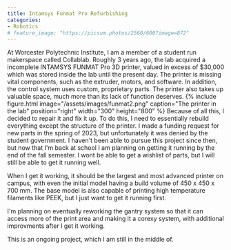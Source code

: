 ```yaml
---
title: Intamsys Funmat Pro Refurbishing
categories:
- Robotics
# feature_image: "https://picsum.photos/2560/600?image=872"
---
```


At Worcester Polytechnic Institute, I am a member of a student run makerspace called Collablab. Roughly 3 years ago, the lab acquired a incomplete INTAMSYS FUNMAT Pro 3D printer, valued in excess of $30,000 which was stored inside the lab until the present day. The printer is missing vital components, such as the extruder, motors, and software. In addition, the control system uses custom, proprietary parts. The printer also takes up valuable space, much more than its lack of function deserves. 
{% include figure.html image="/assets/images/funmat2.png" caption="The printer in the lab" position="right" width="300" height="800" %}
Because of all this, I decided to repair it and fix it up. To do this, I need to essentially rebuild everything except the structure of the printer. I made a funding request for new parts in the spring of 2023, but unfortunately it was denied by the student government. I haven't been able to pursue this project since then, but now that I'm back at school I am planning on getting it running by the end of the fall semester. I wont be able to get a wishlist of parts, but I will still be able to get it running well.

When I get it working, it should be the largest and most advanced printer on campus, with even the initial model having a build volume of 450 x 450 x 700 mm. The base model is also capable of printing high temperature filaments like PEEK, but I just want to get it running first.

I'm planning on eventually reworking the gantry system so that it can access more of the print area and making it a corexy system, with additional improvments after I get it working. 

This is an ongoing project, which I am still in the middle of.